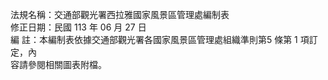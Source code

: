 法規名稱：交通部觀光署西拉雅國家風景區管理處編制表  
修正日期：民國 113 年 06 月 27 日  
編 註：本編制表依據交通部觀光署各國家風景區管理處組織準則第5 條第 1 項訂定，內  
容請參閱相關圖表附檔。  


